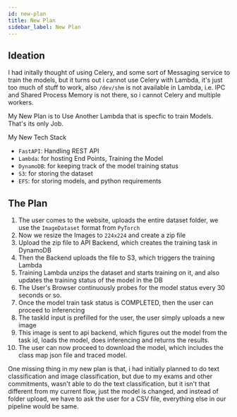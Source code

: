 ```yaml
---
id: new-plan
title: New Plan
sidebar_label: New Plan
---
```


## Ideation

I had initally thought of using Celery, and some sort of Messaging service to train the models, but it turns out i cannot use Celery with Lambda, it's just too much of stuff to work, also `/dev/shm` is not available in Lambda, i.e. IPC and Shared Process Memory is not there, so i cannot Celery and multiple workers.

My New Plan is to Use Another Lambda that is specfic to train Models. That's its only Job.

My New Tech Stack

- `FastAPI`: Handling REST API
- `Lambda`: for hosting End Points, Training the Model
- `DynamoDB`: for keeping track of the model training status
- `S3`: for storing the dataset
- `EFS`: for storing models, and python requirements

## The Plan

1. The user comes to the website, uploads the entire dataset folder, we use the `ImageDataset` format from `PyTorch`
2. Now we resize the Images to `224x224` and create a zip file
3. Upload the zip file to API Backend, which creates the training task in DynamoDB
4. Then the Backend uploads the file to S3, which triggers the training Lambda
5. Training Lambda unzips the dataset and starts training on it, and also updates the training status of the model in the DB
6. The User's Browser continuously probes for the model status every 30 seconds or so.
7. Once the model train task status is COMPLETED, then the user can proceed to inferencing
8. The taskId input is prefilled for the user, the user simply uploads a new image
9. This image is sent to api backend, which figures out the model from the task id, loads the model, does inferencing and returns the results.
10. The user can now proceed to download the model, which includes the class map json file and traced model.

One missing thing in my new plan is that, i had initially planned to do text classification and image classification, but due to my exams and other commitments, wasn't able to do the text classification, but it isn't that different from my current flow, just the model is changed, and instead of folder upload, we have to ask the user for a CSV file, everything else in our pipeline would be same.
